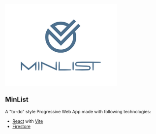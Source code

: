 ![MinList](https://raw.githubusercontent.com/keytonic/MinList/refs/heads/main/public/images/minlist.png)

## MinList

A "to-do" style Progressive Web App made with following technologies:

- [React](https://react.dev) with [Vite](https://vite.dev)
- [Firestore](https://firebase.google.com/products/firestore)


<!-- 
 - create privacy policy, terms of service and cookie policies
 - add about info, maybe buy coffie button
 - forgot password retrieval
 - add service worker for firebase
 - put logged in username somewhere like options menu
 - work on SEO and making sure bots can access and crawl and users can find me on search enngines
 ✓ when a user is deleted, delete all of thier tasks aswell
 ✓ update firebase security
 ✓ add when deletinng list it also deletes associated tasks
 ✓ give ability to delete your own account
 ✓ ability to change or add password, exspecially since first time users that logged in with google wont have a password set
 ✓ figure out scroll bars for long lists
 ✓ add install button to options menu
 ✓ add show password
 ✓ make sure logging out fron all buttons, delete account, change password, etc deletes all local storage
 ✓ if showall is off dont add those tasks to counts
 ✓ add animations back

-->
